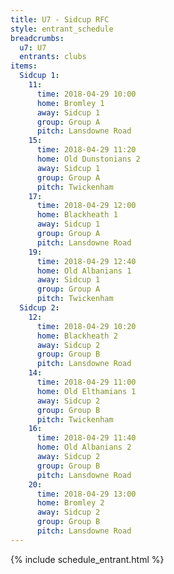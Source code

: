 ```yaml
---
title: U7 - Sidcup RFC
style: entrant_schedule
breadcrumbs:
  u7: U7
  entrants: clubs
items:
  Sidcup 1:
    11:
      time: 2018-04-29 10:00
      home: Bromley 1
      away: Sidcup 1
      group: Group A
      pitch: Lansdowne Road
    15:
      time: 2018-04-29 11:20
      home: Old Dunstonians 2
      away: Sidcup 1
      group: Group A
      pitch: Twickenham
    17:
      time: 2018-04-29 12:00
      home: Blackheath 1
      away: Sidcup 1
      group: Group A
      pitch: Lansdowne Road
    19:
      time: 2018-04-29 12:40
      home: Old Albanians 1
      away: Sidcup 1
      group: Group A
      pitch: Twickenham
  Sidcup 2:
    12:
      time: 2018-04-29 10:20
      home: Blackheath 2
      away: Sidcup 2
      group: Group B
      pitch: Lansdowne Road
    14:
      time: 2018-04-29 11:00
      home: Old Elthamians 1
      away: Sidcup 2
      group: Group B
      pitch: Twickenham
    16:
      time: 2018-04-29 11:40
      home: Old Albanians 2
      away: Sidcup 2
      group: Group B
      pitch: Lansdowne Road
    20:
      time: 2018-04-29 13:00
      home: Bromley 2
      away: Sidcup 2
      group: Group B
      pitch: Lansdowne Road
---
```


{% include schedule_entrant.html %}
